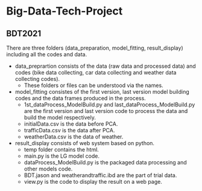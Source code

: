 # Big-Data-Tech-Project
## BDT2021
There are three folders (data_preparation, model_fitting, result_display) including all the codes and data.
- data_preprartion consists of the data (raw data and processed data) and codes (bike data collecting, car data collecting and weather data collecting codes).
  - These folders or files can be understood via the names.
- model_fitting consistes of the first version, last version model building codes and the data frames produced in the process.
  - 1st_dataProcess_ModelBuild.py and last_dataProcess_ModelBuild.py are the first version and last version code to process the data and build the model respectively. 
  - initialData.csv is the data before PCA.
  - trafficData.csv is the data after PCA.
  - weatherData.csv is the data of weather.
- result_display consists of web system based on python.
  - temp folder contains the html.
  - main.py is the LG model code.
  - dataProcess_ModelBuild.py is the packaged data processing and other models code.
  - BDT.jason and weatherandtraffic.ibd are the part of trial data.
  - view.py is the code to display the result on a web page.
